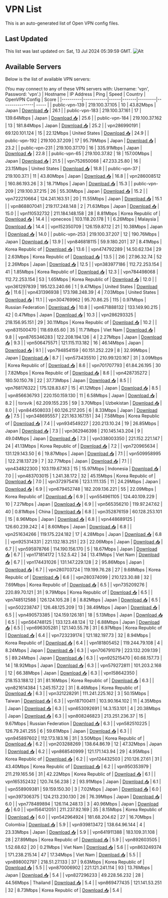 # VPN List

This is an auto-generated list of Open VPN config files.

## Last Updated

This list was last updated on: Sat, 13 Jul 2024 05:39:59 GMT.
![Alt](https://repobeats.axiom.co/api/embed/186b98318ef1479477931607c1ad7d823f12451f.svg "Repobeats analytics image")

## Available Servers

Below is the list of available VPN servers:

(You may connect to any of these VPN servers with: Username: 'vpn', Password: 'vpn'.)
| Hostname | IP Address | Ping | Speed | Country | OpenVPN Config | Score |
|----------|------------|------|-------|---------|----------------| ----- |
| public-vpn-139 | 219.100.37.105 | 10 | 43.82Mbps | Japan | [Download 📥](./configs/server_0_JP.ovpn) | 26.1 |
| public-vpn-183 | 219.100.37.161 | 17 | 139.64Mbps | Japan | [Download 📥](./configs/server_1_JP.ovpn) | 25.6 |
| public-vpn-184 | 219.100.37.162 | 13 | 181.84Mbps | Japan | [Download 📥](./configs/server_2_JP.ovpn) | 25.2 |
| vpn286990191 | 69.120.101.124 | 15 | 22.12Mbps | United States | [Download 📥](./configs/server_3_US.ovpn) | 24.9 |
| public-vpn-192 | 219.100.37.209 | 17 | 95.79Mbps | Japan | [Download 📥](./configs/server_4_JP.ovpn) | 23.2 |
| public-vpn-231 | 219.100.37.170 | 16 | 335.91Mbps | Japan | [Download 📥](./configs/server_5_JP.ovpn) | 22.8 |
| public-vpn-65 | 219.100.37.82 | 18 | 157.00Mbps | Japan | [Download 📥](./configs/server_6_JP.ovpn) | 21.5 |
| vpn752650068 | 47.233.25.80 | 16 | 23.15Mbps | United States | [Download 📥](./configs/server_7_US.ovpn) | 18.8 |
| public-vpn-37 | 219.100.37.1 | 11 | 43.80Mbps | Japan | [Download 📥](./configs/server_8_JP.ovpn) | 16.8 |
| vpn286008512 | 160.86.193.26 | 3 | 18.71Mbps | Japan | [Download 📥](./configs/server_9_JP.ovpn) | 15.3 |
| public-vpn-209 | 219.100.37.215 | 26 | 55.30Mbps | Japan | [Download 📥](./configs/server_10_JP.ovpn) | 15.2 |
| vpn722210664 | 124.241.163.51 | 20 | 11.55Mbps | Japan | [Download 📥](./configs/server_11_JP.ovpn) | 15.1 |
| vpn868807041 | 219.117.248.148 | 2 | 71.63Mbps | Japan | [Download 📥](./configs/server_12_JP.ovpn) | 15.0 |
| vpn110532732 | 211.184.148.158 | 28 | 8.81Mbps | Korea Republic of | [Download 📥](./configs/server_13_KR.ovpn) | 14.4 |
| vpneceos | 103.118.20.178 | 1 | 6.26Mbps | Malaysia | [Download 📥](./configs/server_14_MY.ovpn) | 14.4 |
| vpn152350709 | 126.159.87.12 | 21 | 10.38Mbps | Japan | [Download 📥](./configs/server_15_JP.ovpn) | 14.0 |
| public-vpn-253 | 219.100.37.207 | 12 | 190.76Mbps | Japan | [Download 📥](./configs/server_16_JP.ovpn) | 13.9 |
| vpn846818115 | 59.9.180.201 | 37 | 8.41Mbps | Korea Republic of | [Download 📥](./configs/server_17_KR.ovpn) | 13.6 |
| vpn474792289 | 14.50.62.134 | 29 | 2.63Mbps | Korea Republic of | [Download 📥](./configs/server_18_KR.ovpn) | 13.5 |
| 2i6 | 27.96.32.74 | 52 | 2.26Mbps | Japan | [Download 📥](./configs/server_19_JP.ovpn) | 12.5 |
| vpn383977186 | 112.72.253.154 | 41 | 1.85Mbps | Korea Republic of | [Download 📥](./configs/server_20_KR.ovpn) | 12.3 |
| vpn784498068 | 112.72.253.154 | 53 | 1.65Mbps | Korea Republic of | [Download 📥](./configs/server_21_KR.ovpn) | 12.0 |
| vpn361297839 | 195.123.240.66 | 1 | 9.47Mbps | United States | [Download 📥](./configs/server_22_US.ovpn) | 11.6 |
| vpn431396938 | 173.198.248.39 | 4 | 7.03Mbps | United States | [Download 📥](./configs/server_23_US.ovpn) | 11.1 |
| vpn304769962 | 95.70.86.25 | 115 | 0.97Mbps | Russian Federation | [Download 📥](./configs/server_24_RU.ovpn) | 10.8 |
| vpn671888132 | 133.149.90.215 | 42 | 0.47Mbps | Japan | [Download 📥](./configs/server_25_JP.ovpn) | 10.3 |
| vpn286293325 | 218.156.95.151 | 29 | 30.11Mbps | Korea Republic of | [Download 📥](./configs/server_26_KR.ovpn) | 10.2 |
| vpn831500470 | 118.69.65.60 | 35 | 11.71Mbps | Viet Nam | [Download 📥](./configs/server_27_VN.ovpn) | 9.8 |
| vpn8765346283 | 122.208.194.126 | 4 | 2.27Mbps | Japan | [Download 📥](./configs/server_28_JP.ovpn) | 9.3 |
| vpn506475571 | 121.115.113.182 | 16 | 46.14Mbps | Japan | [Download 📥](./configs/server_29_JP.ovpn) | 9.1 |
| vpn794854159 | 60.151.252.229 | 8 | 32.99Mbps | Japan | [Download 📥](./configs/server_30_JP.ovpn) | 8.7 |
| vpn573435510 | 210.99.120.167 | 31 | 3.09Mbps | Korea Republic of | [Download 📥](./configs/server_31_KR.ovpn) | 8.6 |
| vpn701707793 | 61.84.26.195 | 30 | 7.82Mbps | Korea Republic of | [Download 📥](./configs/server_32_KR.ovpn) | 8.6 |
| vpn428735272 | 180.50.150.78 | 22 | 37.73Mbps | Japan | [Download 📥](./configs/server_33_JP.ovpn) | 8.5 |
| vpn768176322 | 175.128.83.67 | 15 | 41.12Mbps | Japan | [Download 📥](./configs/server_34_JP.ovpn) | 8.5 |
| vpn856636793 | 220.150.159.130 | 11 | 6.58Mbps | Japan | [Download 📥](./configs/server_35_JP.ovpn) | 8.2 |
| torsvik | 62.209.155.235 | 59 | 3.70Mbps | Uzbekistan | [Download 📥](./configs/server_36_UZ.ovpn) | 8.0 |
| vpn844508033 | 60.126.217.205 | 6 | 8.33Mbps | Japan | [Download 📥](./configs/server_37_JP.ovpn) | 7.5 |
| vpn348695557 | 221.163.167.151 | 34 | 7.58Mbps | Korea Republic of | [Download 📥](./configs/server_38_KR.ovpn) | 7.4 |
| vpn934549227 | 220.213.10.24 | 19 | 26.85Mbps | Japan | [Download 📥](./configs/server_39_JP.ovpn) | 7.3 |
| vpn362946398 | 210.145.143.204 | 9 | 49.04Mbps | Japan | [Download 📥](./configs/server_40_JP.ovpn) | 7.3 |
| vpn338003350 | 221.152.221.147 | 24 | 41.13Mbps | Korea Republic of | [Download 📥](./configs/server_41_KR.ovpn) | 7.2 |
| vpn720965634 | 131.129.143.50 | 6 | 19.87Mbps | Japan | [Download 📥](./configs/server_42_JP.ovpn) | 7.1 |
| vpn509958995 | 122.218.137.29 | 7 | 32.77Mbps | Japan | [Download 📥](./configs/server_43_JP.ovpn) | 7.1 |
| vpn434822300 | 103.119.67.163 | 15 | 15.97Mbps | Indonesia | [Download 📥](./configs/server_44_ID.ovpn) | 7.0 |
| vpn483703015 | 1.241.38.172 | 32 | 45.15Mbps | Korea Republic of | [Download 📥](./configs/server_45_KR.ovpn) | 7.0 |
| vpn372975416 | 123.1.111.135 | 11 | 24.29Mbps | Japan | [Download 📥](./configs/server_46_JP.ovpn) | 6.9 |
| vpn679452748 | 182.209.136.221 | 55 | 22.09Mbps | Korea Republic of | [Download 📥](./configs/server_47_KR.ovpn) | 6.9 |
| vpn554961105 | 124.40.109.229 | 10 | 7.27Mbps | Japan | [Download 📥](./configs/server_48_JP.ovpn) | 6.9 |
| vpn565356210 | 119.97.247.62 | 40 | 0.81Mbps | China | [Download 📥](./configs/server_49_CN.ovpn) | 6.8 |
| vpn352876159 | 60.128.253.101 | 15 | 8.96Mbps | Japan | [Download 📥](./configs/server_50_JP.ovpn) | 6.8 |
| vpn448689125 | 126.60.239.242 | 4 | 8.60Mbps | Japan | [Download 📥](./configs/server_51_JP.ovpn) | 6.8 |
| vpn251634266 | 119.175.224.182 | 17 | 4.28Mbps | Japan | [Download 📥](./configs/server_52_JP.ovpn) | 6.8 |
| vpn925314331 | 221.132.183.251 | 23 | 22.06Mbps | Japan | [Download 📥](./configs/server_53_JP.ovpn) | 6.7 |
| vpn595978766 | 114.190.156.170 | 5 | 18.67Mbps | Japan | [Download 📥](./configs/server_54_JP.ovpn) | 6.7 |
| vpn171814172 | 1.52.5.42 | 34 | 13.41Mbps | Viet Nam | [Download 📥](./configs/server_55_VN.ovpn) | 6.7 |
| vpn174431026 | 131.147.229.128 | 2 | 95.86Mbps | Japan | [Download 📥](./configs/server_56_JP.ovpn) | 6.7 |
| vpn280703724 | 119.199.76.28 | 27 | 9.68Mbps | Korea Republic of | [Download 📥](./configs/server_57_KR.ovpn) | 6.6 |
| vpn280374099 | 210.123.30.88 | 32 | 7.69Mbps | Korea Republic of | [Download 📥](./configs/server_58_KR.ovpn) | 6.5 |
| vpn735209276 | 220.89.70.121 | 31 | 9.79Mbps | Korea Republic of | [Download 📥](./configs/server_59_KR.ovpn) | 6.5 |
| vpn748512588 | 126.124.105.28 | 8 | 8.82Mbps | Japan | [Download 📥](./configs/server_60_JP.ovpn) | 6.5 |
| vpn502238747 | 126.48.125.209 | 13 | 38.49Mbps | Japan | [Download 📥](./configs/server_61_JP.ovpn) | 6.5 |
| vpn490573385 | 124.159.126.181 | 18 | 5.13Mbps | Japan | [Download 📥](./configs/server_62_JP.ovpn) | 6.5 |
| vpn564748125 | 133.123.48.124 | 12 | 6.88Mbps | Japan | [Download 📥](./configs/server_63_JP.ovpn) | 6.5 |
| vpn696305281 | 121.140.55.78 | 31 | 6.97Mbps | Korea Republic of | [Download 📥](./configs/server_64_KR.ovpn) | 6.4 |
| vpn723239174 | 121.182.197.73 | 32 | 8.94Mbps | Korea Republic of | [Download 📥](./configs/server_65_KR.ovpn) | 6.4 |
| vpn181805452 | 119.244.79.108 | 4 | 8.24Mbps | Japan | [Download 📥](./configs/server_66_JP.ovpn) | 6.3 |
| vpn706791079 | 223.132.209.139 | 5 | 89.24Mbps | Japan | [Download 📥](./configs/server_67_JP.ovpn) | 6.3 |
| vpn925215470 | 60.68.157.73 | 14 | 18.92Mbps | Japan | [Download 📥](./configs/server_68_JP.ovpn) | 6.3 |
| vpn579272811 | 101.203.2.168 | 12 | 66.38Mbps | Japan | [Download 📥](./configs/server_69_JP.ovpn) | 6.3 |
| vpn158642350 | 218.153.188.12 | 31 | 81.16Mbps | Korea Republic of | [Download 📥](./configs/server_70_KR.ovpn) | 6.3 |
| vpn821614384 | 1.245.157.22 | 31 | 8.46Mbps | Korea Republic of | [Download 📥](./configs/server_71_KR.ovpn) | 6.3 |
| vpn321228291 | 111.241.225.162 | 3 | 50.15Mbps | Taiwan | [Download 📥](./configs/server_72_TW.ovpn) | 6.3 |
| vpn187100411 | 103.90.164.102 | 11 | 4.35Mbps | Japan | [Download 📥](./configs/server_73_JP.ovpn) | 6.3 |
| vpn653092691 | 14.3.153.101 | 4 | 20.38Mbps | Japan | [Download 📥](./configs/server_74_JP.ovpn) | 6.3 |
| vpn808246823 | 213.251.236.37 | 15 | 9.67Mbps | Russian Federation | [Download 📥](./configs/server_75_RU.ovpn) | 6.3 |
| vpn582510225 | 126.79.241.255 | 6 | 59.61Mbps | Japan | [Download 📥](./configs/server_76_JP.ovpn) | 6.3 |
| vpn945897602 | 112.173.183.16 | 31 | 3.50Mbps | Korea Republic of | [Download 📥](./configs/server_77_KR.ovpn) | 6.2 |
| vpn203288269 | 138.64.86.19 | 12 | 47.32Mbps | Japan | [Download 📥](./configs/server_78_JP.ovpn) | 6.2 |
| vpn868540999 | 121.171.143.94 | 29 | 4.95Mbps | Korea Republic of | [Download 📥](./configs/server_79_KR.ovpn) | 6.2 |
| vpn124432503 | 210.126.27.61 | 31 | 43.40Mbps | Korea Republic of | [Download 📥](./configs/server_80_KR.ovpn) | 6.2 |
| vpn950353979 | 211.219.165.56 | 31 | 42.22Mbps | Korea Republic of | [Download 📥](./configs/server_81_KR.ovpn) | 6.1 |
| vpn165352432 | 120.74.56.238 | 2 | 93.91Mbps | Japan | [Download 📥](./configs/server_82_JP.ovpn) | 6.1 |
| vpn558909381 | 59.159.150.30 | 3 | 7.02Mbps | Japan | [Download 📥](./configs/server_83_JP.ovpn) | 6.0 |
| vpn397306375 | 124.213.230.130 | 26 | 76.39Mbps | Japan | [Download 📥](./configs/server_84_JP.ovpn) | 6.0 |
| vpn778489894 | 126.114.248.13 | 3 | 40.96Mbps | Japan | [Download 📥](./configs/server_85_JP.ovpn) | 6.0 |
| vpn156412051 | 211.237.92.169 | 35 | 8.15Mbps | Korea Republic of | [Download 📥](./configs/server_86_KR.ovpn) | 6.0 |
| vpn542964924 | 181.68.204.62 | 27 | 16.70Mbps | Colombia | [Download 📥](./configs/server_87_CO.ovpn) | 5.9 |
| vpn939813472 | 138.64.96.144 | 4 | 23.33Mbps | Japan | [Download 📥](./configs/server_88_JP.ovpn) | 5.9 |
| vpn641911388 | 183.109.31.108 | 28 | 27.89Mbps | Korea Republic of | [Download 📥](./configs/server_89_KR.ovpn) | 5.9 |
| vpn892603505 | 1.52.68.62 | 20 | 0.21Mbps | Viet Nam | [Download 📥](./configs/server_90_VN.ovpn) | 5.6 |
| vpn863249374 | 171.238.215.14 | 47 | 17.34Mbps | Viet Nam | [Download 📥](./configs/server_91_VN.ovpn) | 5.5 |
| vpn898002797 | 218.51.27.133 | 37 | 9.63Mbps | Korea Republic of | [Download 📥](./configs/server_92_KR.ovpn) | 5.5 |
| vpn870006902 | 221.121.241.114 | 93 | 13.76Mbps | Japan | [Download 📥](./configs/server_93_JP.ovpn) | 5.4 |
| vpn827296233 | 49.228.56.232 | 28 | 44.56Mbps | Thailand | [Download 📥](./configs/server_94_TH.ovpn) | 5.4 |
| vpn869477435 | 121.141.53.251 | 32 | 8.73Mbps | Korea Republic of | [Download 📥](./configs/server_95_KR.ovpn) | 5.4 |
